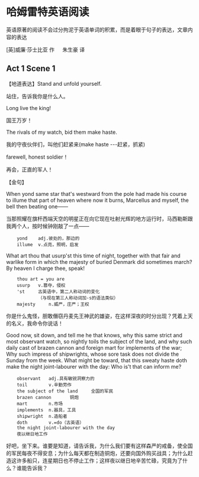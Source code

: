 # 哈姆雷特英语阅读

英语原著的阅读不会过分拘泥于英语单词的积累，而是着眼于句子的表达，文章内容的表达

[英]威廉·莎士比亚 作 &emsp; 朱生豪 译

## Act 1 Scene 1

【地道表达】Stand and unfold yourself.

站住，告诉我你是什么人。

Long live the king!

国王万岁！

The rivals of my watch, bid them make haste.

我的守夜伙伴们，叫他们赶紧来(make haste ---赶紧，抓紧)

farewell, honest soldier！

再会，正直的军人！

【金句】

When yond same star that's westward from the pole had made his course to illume that part of heaven where now it burns, Marcellus and myself, the bell then beating one——

当那照耀在旗杆西端天空的明星正在向它现在吐射光辉的地方运行时，马西勒斯跟我两个人，按时候钟刚敲了一点——

        yond    adj.彼处的，那边的
        illume  v.点亮，照明，启发

What art thou that usurp'st this time of night, together with that fair and warlike form in which the majesty of buried Denmark did sometimes march? By heaven I charge thee, speak!

        thou art = you are
        usurp   v.篡夺，侵权
        'st     古英语中，第二人称动词的变化
                （与现在第三人称动词加-s的语法类似）
        majesty     n.威严，庄严；王权

你是什么鬼怪，胆敢僭窃丹麦先王神武的雄姿，在这样深夜的时分出现？凭着上天的名义，我命令你说话！

Good now, sit down, and tell me he that knows, why this same strict and most observant watch, so nightly toils the subject of the land, and why such daily cast of brazen cannon and foreign mart for implements of the war; Why such impress of shipwrights, whose sore task does not divide the Sunday from the week. What might be toward, that this sweaty haste doth make the night joint-labourer with the day: Who is't that can inform me?

        observant   adj.具有敏锐洞察力的
        toil        v.辛勤劳作
        the subject of the land     全国的军民
        brazen cannon       铜炮
        mart        n.市场
        implements  n.器具，工具
        shipwright  n.造船者
        doth        v.=do（古英语）
        the night joint-labourer with the day       
        夜以继日地工作

好吧，坐下来。谁要是知道，请告诉我，为什么我们要有这样森严的戒备，使全国的军民每夜不得安息；为什么每天都在制造铜炮，还要向国外购买战具；为什么赶造这许多船只，连星期日也不停止工作；这样夜以继日地辛苦忙碌，究竟为了什么？谁能告诉我？
